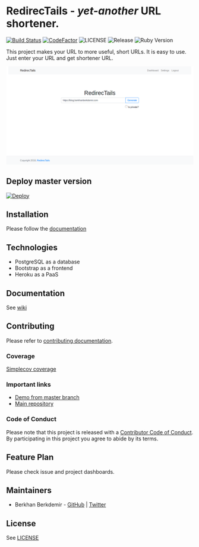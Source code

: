# RedirecTails - *yet-another* URL shortener.

[![Build Status](https://travis-ci.org/BerkhanBerkdemir/redirectails.svg?branch=master)](https://travis-ci.org/BerkhanBerkdemir/redirectails) [![CodeFactor](https://www.codefactor.io/repository/github/berkhanberkdemir/redirectails/badge)](https://www.codefactor.io/repository/github/berkhanberkdemir/redirectails) ![LICENSE](https://img.shields.io/badge/license-MIT-blue.svg) ![Release](https://img.shields.io/badge/release-v1.3.0-blue.svg) ![Ruby Version](https://img.shields.io/badge/Ruby%20tested-2.3-green.svg)

This project makes your URL to more useful, short URLs. It is easy to use. Just enter your URL and get shortener URL.

![RedirecTails screenshort from v1.3.0](screenshot.png)

## Deploy master version

[![Deploy](https://www.herokucdn.com/deploy/button.svg)](https://heroku.com/deploy?template=https://github.com/BerkhanBerkdemir/redirectails/tree/master)

## Installation

Please follow the [documentation](https://github.com/BerkhanBerkdemir/redirectails/wiki/Installation)

## Technologies

* PostgreSQL as a database
* Bootstrap as a frontend
* Heroku as a PaaS

## Documentation

See [wiki](https://github.com/BerkhanBerkdemir/redirectails/wiki)

## Contributing

Please refer to [contributing documentation](CONTRIBUTING.md).

### Coverage

[Simplecov coverage](https://berkhanberkdemir.gitlab.io/redirectails/coverage)

### Important links

* [Demo from master branch](https://redirectails.herokuapp.com/)
* [Main repository](https://github.com/BerkhanBerkdemir/redirectails)

### Code of Conduct

Please note that this project is released with a [Contributor Code of Conduct](CODE_OF_CONDUCT.md). By participating in this project you agree to abide by its terms.

## Feature Plan

Please check issue and project dashboards.

## Maintainers

* Berkhan Berkdemir - [GitHub](https://github.com/BerkhanBerkdemir) | [Twitter](https://twitter.com/BerkhanBerkdemi)

## License

See [LICENSE](LICENSE)
